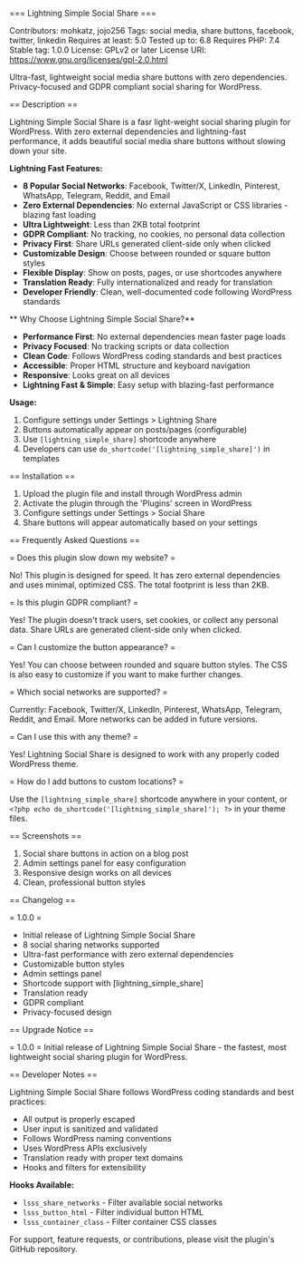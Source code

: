 === Lightning Simple Social Share ===

Contributors: mohkatz, jojo256
Tags: social media, share buttons, facebook, twitter, linkedin
Requires at least: 5.0
Tested up to: 6.8
Requires PHP: 7.4
Stable tag: 1.0.0
License: GPLv2 or later
License URI: https://www.gnu.org/licenses/gpl-2.0.html

Ultra-fast, lightweight social media share buttons with zero dependencies. Privacy-focused and GDPR compliant social sharing for WordPress.

== Description ==

Lightning Simple Social Share is a fasr light-weight social sharing plugin for WordPress. With zero external dependencies and lightning-fast performance, it adds beautiful social media share buttons without slowing down your site.

**Lightning Fast Features:**

* **8 Popular Social Networks**: Facebook, Twitter/X, LinkedIn, Pinterest, WhatsApp, Telegram, Reddit, and Email
* **Zero External Dependencies**: No external JavaScript or CSS libraries - blazing fast loading
* **Ultra Lightweight**: Less than 2KB total footprint
* **GDPR Compliant**: No tracking, no cookies, no personal data collection
* **Privacy First**: Share URLs generated client-side only when clicked
* **Customizable Design**: Choose between rounded or square button styles
* **Flexible Display**: Show on posts, pages, or use shortcodes anywhere
* **Translation Ready**: Fully internationalized and ready for translation
* **Developer Friendly**: Clean, well-documented code following WordPress standards

** Why Choose Lightning Simple Social Share?**

* **Performance First**: No external dependencies mean faster page loads
* **Privacy Focused**: No tracking scripts or data collection
* **Clean Code**: Follows WordPress coding standards and best practices
* **Accessible**: Proper HTML structure and keyboard navigation
* **Responsive**: Looks great on all devices
* **Lightning Fast & Simple**: Easy setup with blazing-fast performance

**Usage:**

1. Configure settings under Settings > Lightning Share
2. Buttons automatically appear on posts/pages (configurable)
3. Use `[lightning_simple_share]` shortcode anywhere
4. Developers can use `do_shortcode('[lightning_simple_share]')` in templates

== Installation ==

1. Upload the plugin file and install through WordPress admin
2. Activate the plugin through the 'Plugins' screen in WordPress
3. Configure settings under Settings > Social Share
4. Share buttons will appear automatically based on your settings

== Frequently Asked Questions ==

= Does this plugin slow down my website? =

No! This plugin is designed for speed. It has zero external dependencies and uses minimal, optimized CSS. The total footprint is less than 2KB.

= Is this plugin GDPR compliant? =

Yes! The plugin doesn't track users, set cookies, or collect any personal data. Share URLs are generated client-side only when clicked.

= Can I customize the button appearance? =

Yes! You can choose between rounded and square button styles. The CSS is also easy to customize if you want to make further changes.

= Which social networks are supported? =

Currently: Facebook, Twitter/X, LinkedIn, Pinterest, WhatsApp, Telegram, Reddit, and Email. More networks can be added in future versions.

= Can I use this with any theme? =

Yes! Lightning Social Share is designed to work with any properly coded WordPress theme.

= How do I add buttons to custom locations? =

Use the `[lightning_simple_share]` shortcode anywhere in your content, or `<?php echo do_shortcode('[lightning_simple_share]'); ?>` in your theme files.

== Screenshots ==

1. Social share buttons in action on a blog post
2. Admin settings panel for easy configuration
3. Responsive design works on all devices
4. Clean, professional button styles

== Changelog ==

= 1.0.0 =
* Initial release of Lightning Simple Social Share
* 8 social sharing networks supported
* Ultra-fast performance with zero external dependencies
* Customizable button styles
* Admin settings panel
* Shortcode support with [lightning_simple_share]
* Translation ready
* GDPR compliant
* Privacy-focused design

== Upgrade Notice ==

= 1.0.0 =
Initial release of Lightning Simple Social Share - the fastest, most lightweight social sharing plugin for WordPress.

== Developer Notes ==

Lightning Simple Social Share follows WordPress coding standards and best practices:

* All output is properly escaped
* User input is sanitized and validated
* Follows WordPress naming conventions
* Uses WordPress APIs exclusively
* Translation ready with proper text domains
* Hooks and filters for extensibility

**Hooks Available:**
* `lsss_share_networks` - Filter available social networks
* `lsss_button_html` - Filter individual button HTML
* `lsss_container_class` - Filter container CSS classes

For support, feature requests, or contributions, please visit the plugin's GitHub repository.
